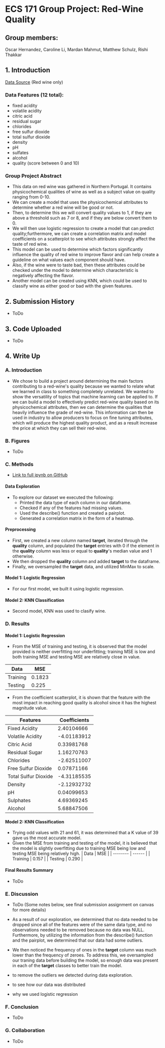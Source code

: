 # ECS 171 Group Project: Red-Wine Quality

## Group members:
Oscar Hernandez, Caroline Li, Mardan Mahmut, Matthew Schulz, Rishi Thakkar

## 1. Introduction
[Data Source](https://archive.ics.uci.edu/ml/datasets/Wine+Quality) (Red wine only)

### Data Features (12 total):
 - fixed acidity
 - volatile acidity
 - citric acid
 - residual sugar
 - chlorides
 - free sulfur dioxide
 - total sulfur dioxide
 - density
 - pH
 - sulfates
 - alcohol
 - quality (score between 0 and 10)

 ### Group Project Abstract
- This data on red wine was gathered in Northern Portugal. It contains physicochemical qualities of wine as well as a subject value on quality ranging from 0-10.  
- We can create a model that uses the physicochemical attributes to determine whether a red wine will be good or not. 
- Then, to determine this we will convert quality values to 1, if they are above a threshold such as 7 or 8, and if they are below convert them to 0. 
- We will then use logistic regression to create a model that can predict quality;furthermore, we can create a correlation matrix and model coefficients on a scatterplot to see which attributes strongly affect the taste of red wine. 
- This model can be used to determine which factors significantly influence the quality of red wine to improve flavor and can help create a guideline on what values each component should have. 
- Also, if the wine were to taste bad, then these attributes could be checked under the model to determine which characteristic is negatively affecting the flavor.
- Another model can be created using KNN, which could be used to classify wine as either good or bad with the given features.

## 2. Submission History
  - ToDo

## 3. Code Uploaded
  - ToDo

## 4. Write Up
### A. Introduction
  - We chose to build a project around determining the main factors contributing to a red-wine's quality because we wanted to relate what we learned in class to something completely unrelated. We wanted to show the versatility of topics that machine learning can be applied to. If we can build a model to effectively predict red-wine quality based on its physicochemical attributes, then we can determine the qualities that heavily influence the grade of red-wine. This information can then be used in industry to allow producers to focus on fine tuning attributes, which will produce the highest quality product, and as a result increase the price at which they can sell their red-wine.

### B. Figures
  - ToDo

### C. Methods
-  [Link to full ipynb on GitHub](https://github.com/Apolloscar/ECS171_GroupProject/blob/main/Project.ipynb)

  #### Data Exploration
   - To explore our dataset we executed the following:
     - Printed the data type of each column in our dataframe.
     - Checked if any of the features had missing values.
     - Used the describe() function and created a pairplot.
     - Generated a correlation matrix in the form of a heatmap.

   #### Preprocessing
   - First, we created a new column named **target**, iterated through the **quality** column, and populated the **target** entries with 0 if the element in the **quality** column was less or equal to **quality**'s median value and 1 otherwise. 
   - We then dropped the **quality** column and added **target** to the dataframe. 
   - Finally, we oversampled the **target** data, and utilized MinMax to scale.
   #### Model 1: Logistic Regression
   - For our first model, we built it using logistic regression.

   #### Model 2: KNN Classification
   - Second model, KNN was used to clasify wine.

### D. Results
#### Model 1: Logistic Regression
   - From the MSE of training and testing, it is observed that the model provided is neither overfitting nor underfitting; training MSE is low and both training MSE and testing MSE are relatively close in value.

| Data      | MSE     |
| --------  | ------  |
| Training  | 0.1823  |
| Testing   | 0.225   |

   - From the coefficient scatterplot, it is shown that the feature with the most impact in reaching good quality is alcohol since it has the highest magnitude value. 

| Features              | Coefficients  |
| -----------           | -----------   |
| Fixed Acidity         | 2.40104666    |
| Volatile Acidity      | -4.01183912   |
| Citric Acid           | 0.33981768    |
| Residual Sugar        | 1.16270763    |
| Chlorides             | -2.62511007   |
| Free Sulfur Dioxide   | 0.07871166    |
| Total Sulfur Dioxide  | -4.31185535   |
| Density               | -2.12932732   |
| pH                    | 0.04099653    |
| Sulphates             | 4.69369245    |
| Alcohol               | 5.68847506    |

 #### Model 2: KNN Classification
   - Trying odd values with 21 and 61, it was determined that a K value of 39 gave us the most accurate model.
   - Given the MSE from training and testing of the model, it is believed that the model is slightly overfitting due to training MSE being low and testing MSE being relatively high.
| Data      | MSE     |
| --------  | ------  |
| Training  | 0.157   |
| Testing   | 0.290   |

 #### Final Results Summary
   - ToDo

### E. Discussion
  - ToDo (Some notes below, see final submission assignment on canvas for more details)

  - As a result of our exploration, we determined that no data needed to be dropped since all of the features were of the same data type, and no observations needed to be removed because no data was NULL. Furthermore, by utilizing the information from the describe() function and the pairplot, we determined that our data had some outliers.
  - We then noticed the frequency of ones in the **target** column was much lower than the frequency of zeroes. To address this, we oversampled our traning data before building the model, so enough data was present in each of the **target** classes to better train the model.
  - to remove the outliers we detected during data exploration.
  - to see how our data was distributed
  - why we used logistic regression

### F. Conclusion
  - ToDo

### G. Collaboration
  - ToDo
